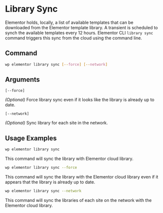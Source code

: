 # Library Sync
 
<Badge type="tip" vertical="top" text="Elementor Core" /> <Badge type="warning" vertical="top" text="Advanced" />

Elementor holds, locally, a list of available templates that can be downloaded from the Elementor template library. A transient is scheduled to synch the available templates every 12 hours. Elementor CLI `library sync` command triggers this sync from the cloud using the command line.

## Command

```bash
wp elementor library sync [--force] [--network]
```

## Arguments

`[--force]`

_(Optional)_ Force library sync even if it looks like the library is already up to date.

`[--network]`

_(Optional)_ Sync library for each site in the network.

## Usage Examples

```bash
wp elementor library sync
```

This command will sync the library with Elementor cloud library.

```bash
wp elementor library sync --force
```

This command will sync the library with the Elementor cloud library even if it appears that the library is already up to date.

```bash
wp elementor library sync --network
```

This command will sync the libraries of each site on the network with the Elementor cloud library.
